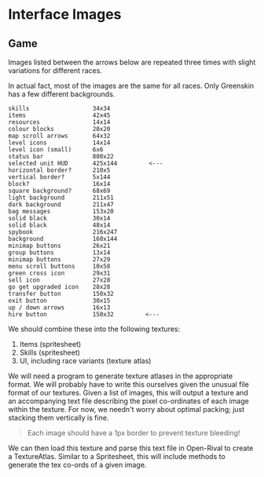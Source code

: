 # Interface Images

## Game

Images listed between the arrows below are repeated three times with slight variations for different races.

In actual fact, most of the images are the same for all races. Only Greenskin has a few different backgrounds.

    skills                  34x34
    items                   42x45
    resources               14x14
    colour blocks           20x20
    map scroll arrows       64x32
    level icons             14x14
    level icon (small)      6x6
    status bar              800x22
    selected unit HUD       425x144         <---
    horizontal border?      210x5
    vertical border?        5x144
    block?                  16x14
    square background?      68x69
    light background        211x51
    dark background         211x47
    bag messages            153x20
    solid black             30x14
    solid black             48x14
    spybook                 216x247
    background              160x144
    minimap buttons         26x21
    group buttons           13x14
    minimap buttons         27x29
    menu scroll buttons     10x58
    green cross icon        29x31
    sell icon               27x28
    go get upgraded icon    28x28
    transfer button         150x32
    exit button             30x15
    up / down arrows        16x13
    hire button             150x32         <---

We should combine these into the following textures:

1) Items (spritesheet)
2) Skills (spritesheet)
3) UI, including race variants (texture atlas)

We will need a program to generate texture atlases in the appropriate format. We will probably have to write this ourselves given the unusual file format of our textures. Given a list of images, this will output a texture and an accompanying text file describing the pixel co-ordinates of each image within the texture. For now, we needn't worry about optimal packing; just stacking them vertically is fine.

> Each image should have a 1px border to prevent texture bleeding!

We can then load this texture and parse this text file in Open-Rival to create a TextureAtlas. Similar to a Spritesheet, this will include methods to generate the tex co-ords of a given image.
